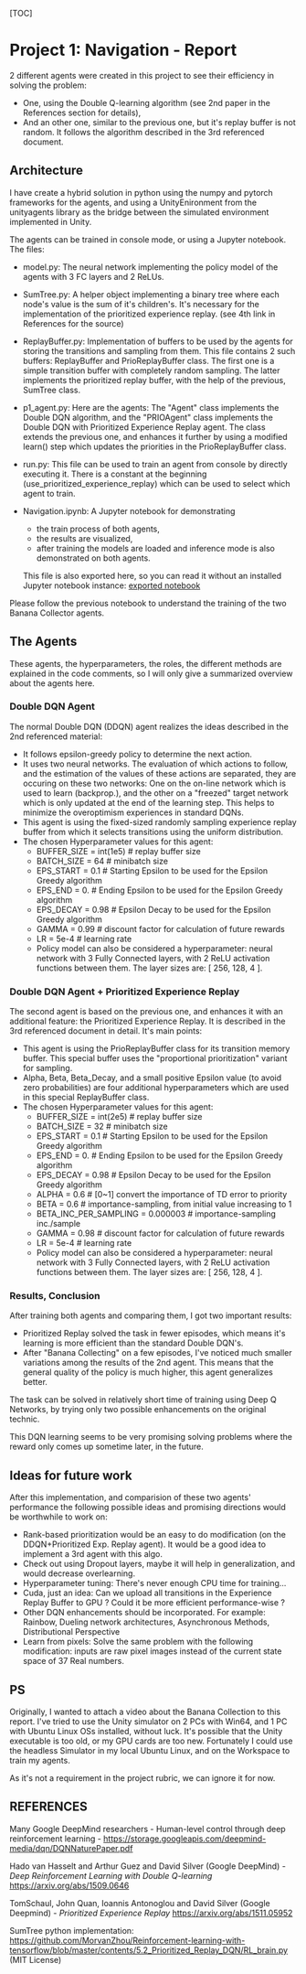 

[TOC]



# Project 1: Navigation - Report

2 different agents were created in this project to see their efficiency in solving the problem:

- One, using the Double Q-learning algorithm (see 2nd paper in the References section for details),
- And an other one, similar to the previous one, but it's replay buffer is not random. It follows the algorithm described in the 3rd referenced document. 



## Architecture

I have create a hybrid solution in python using the numpy and pytorch frameworks for the agents, and using a UnityEnironment from the unityagents library as the bridge between the simulated environment implemented in Unity. 

The agents can be trained in console mode, or using a Jupyter notebook. The files:

- model.py: The neural network implementing the policy model of the agents with 3 FC layers and 2 ReLUs.

- SumTree.py: A helper object implementing a binary tree where each node's value is the sum of it's children's. It's necessary for the implementation of the prioritized experience replay. (see 4th link in References for the source)

- ReplayBuffer.py: Implementation of buffers to be used by the agents for storing the transitions and sampling from them. This file contains 2 such buffers: ReplayBuffer and PrioReplayBuffer class. The first one is a simple transition buffer with completely random sampling. The latter implements the prioritized replay buffer, with the help of the previous, SumTree class.

-  p1_agent.py: Here are the agents: The "Agent" class implements the Double DQN algorithm, and the "PRIOAgent" class implements the Double DQN with Prioritized Experience Replay agent. The class extends the previous one, and enhances it further by using a modified learn() step which updates the priorities in the PrioReplayBuffer class. 

- run.py: This file can be used to train an agent from console by directly executing it. There is a constant at the beginning (use_prioritized_experience_replay) which can be used to select which agent to train.

- Navigation.ipynb: A Jupyter notebook for demonstrating 

  - the train process of both agents, 
  - the results are visualized,
  - after training the models are loaded and inference mode is also demonstrated on both agents.   

  This file is also exported here, so you can read it without an installed Jupyter notebook instance: [exported notebook](export/Navigation.md)



Please follow the previous notebook to understand the training of the two Banana Collector agents.



## The Agents

These agents, the hyperparameters, the roles, the different methods are explained in the code comments, so I will only give a summarized overview about the agents here.   



### Double DQN Agent

The normal Double DQN (DDQN) agent realizes the ideas described in the 2nd referenced material: 

- It follows epsilon-greedy policy to determine the next action.
- It uses two neural networks. The evaluation of which actions to follow, and the estimation of the values of these actions are separated, they are occuring on these two networks: One on the on-line network which is used to learn (backprop.), and the other on a "freezed" target network which is only updated at the end of the learning step. This helps to minimize the overoptimism experiences in standard DQNs.
-  This agent is using the fixed-sized randomly sampling experience replay buffer from which it selects transitions using the uniform distribution.
- The chosen Hyperparameter values for this agent:
  - BUFFER_SIZE = int(1e5)  # replay buffer size
  - BATCH_SIZE = 64         # minibatch size
  - EPS_START = 0.1          # Starting Epsilon to be used for the Epsilon Greedy algorithm
  - EPS_END = 0.               # Ending Epsilon to be used for the Epsilon Greedy algorithm
  - EPS_DECAY = 0.98       # Epsilon Decay to be used for the Epsilon Greedy algorithm
  - GAMMA = 0.99            # discount factor for calculation of future rewards
  - LR = 5e-4                      # learning rate 
  - Policy model can also be considered a hyperparameter: neural network with 3 Fully Connected layers, with 2 ReLU activation functions between them. The layer sizes are: [ 256, 128, 4 ].



### Double DQN Agent + Prioritized Experience Replay

The second agent is based on the previous one, and enhances it with an additional feature: the Prioritized Experience Replay. It is described in the 3rd referenced document in detail. It's main points:

- This agent is using the PrioReplayBuffer class for its transition memory buffer. This special buffer uses the "proportional prioritization" variant for sampling. 
- Alpha, Beta, Beta_Decay, and a small positive Epsilon value (to avoid zero probabilities) are four additional hyperparameters which are used in this special ReplayBuffer class. 
- The chosen Hyperparameter values for this agent:
  - BUFFER_SIZE = int(2e5)  # replay buffer size
  - BATCH_SIZE = 32         # minibatch size
  - EPS_START = 0.1          # Starting Epsilon to be used for the Epsilon Greedy algorithm
  - EPS_END = 0.               # Ending Epsilon to be used for the Epsilon Greedy algorithm
  - EPS_DECAY = 0.98       # Epsilon Decay to be used for the Epsilon Greedy algorithm
  - ALPHA = 0.6                 # [0~1] convert the importance of TD error to priority
  - BETA = 0.6                    # importance-sampling, from initial value increasing to 1
  - BETA_INC_PER_SAMPLING = 0.000003     # importance-sampling inc./sample
  - GAMMA = 0.98            # discount factor for calculation of future rewards
  - LR = 5e-4                      # learning rate 
  - Policy model can also be considered a hyperparameter: neural network with 3 Fully Connected layers, with 2 ReLU activation functions between them. The layer sizes are: [ 256, 128, 4 ].



### Results, Conclusion

After training both agents and comparing them, I got two important results:

- Prioritized Replay solved the task in fewer episodes, which means it's learning is more efficient than the standard Double DQN's.
- After "Banana Collecting" on a few episodes, I've noticed much smaller variations among the results of the 2nd agent. This means that the general quality of the policy is much higher, this agent generalizes better.   

The task can be solved in relatively short time of training using Deep Q Networks, by trying only two possible enhancements on the original technic.  

This DQN learning seems to be very promising solving problems where the reward only comes up sometime later, in the future.



## Ideas for future work

After this implementation, and comparision of these two agents' performance the following possible ideas and promising directions would be worthwhile to work on: 

- Rank-based prioritization would be an easy to do modification (on the DDQN+Prioritized Exp. Replay agent). It would be a good idea to implement a 3rd agent with this algo. 
- Check out using Dropout layers, maybe it will help in generalization, and would decrease overlearning.
- Hyperparameter tuning: There's never enough CPU time for training... 
- Cuda, just an idea: Can we upload all transitions in the Experience Replay Buffer to GPU ? Could it be more efficient performance-wise ?        
- Other DQN enhancements should be incorporated. For example: Rainbow, Dueling network architectures, Asynchronous Methods, Distributional Perspective  
- Learn from pixels: Solve the same problem with the following modification: inputs are raw pixel images instead of the current state space of 37 Real numbers. 



## PS 

Originally, I wanted to attach a video about the Banana Collection to this report. I've tried to use the Unity simulator on 2 PCs with Win64, and 1 PC with Ubuntu Linux OSs installed, without luck. It's possible that the Unity executable is too old, or my GPU cards are too new. Fortunately I could use the headless Simulator in my local Ubuntu Linux, and on the Workspace to train my agents.

As it's not a requirement in the project rubric, we can ignore it for now.



## REFERENCES

Many Google DeepMind researchers - Human-level control through deep reinforcement learning - https://storage.googleapis.com/deepmind-media/dqn/DQNNaturePaper.pdf

Hado van Hasselt and Arthur Guez and David Silver (Google DeepMind) - *Deep Reinforcement Learning with Double Q-learning* https://arxiv.org/abs/1509.0646 

TomSchaul, John Quan, Ioannis Antonoglou and David Silver (Google Deepmind) - *Prioritized Experience Replay* https://arxiv.org/abs/1511.05952 

SumTree python implementation: https://github.com/MorvanZhou/Reinforcement-learning-with-tensorflow/blob/master/contents/5.2_Prioritized_Replay_DQN/RL_brain.py (MIT License)











